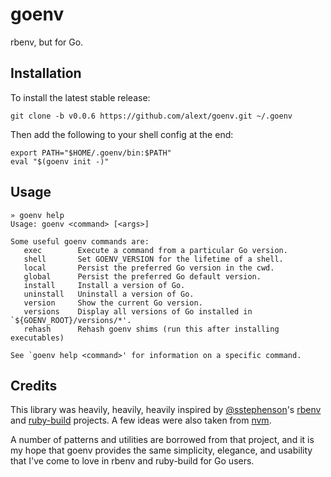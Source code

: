 # goenv

rbenv, but for Go.

## Installation

To install the latest stable release:

```
git clone -b v0.0.6 https://github.com/alext/goenv.git ~/.goenv
```

Then add the following to your shell config at the end:

```
export PATH="$HOME/.goenv/bin:$PATH"
eval "$(goenv init -)"
```

## Usage

```
» goenv help
Usage: goenv <command> [<args>]

Some useful goenv commands are:
   exec        Execute a command from a particular Go version.
   shell       Set GOENV_VERSION for the lifetime of a shell.
   local       Persist the preferred Go version in the cwd.
   global      Persist the preferred Go default version.
   install     Install a version of Go.
   uninstall   Uninstall a version of Go.
   version     Show the current Go version.
   versions    Display all versions of Go installed in `${GOENV_ROOT}/versions/*'.
   rehash      Rehash goenv shims (run this after installing executables)

See `goenv help <command>' for information on a specific command.
```

## Credits

This library was heavily, heavily, heavily inspired by
[@sstephenson](https://github.com/sstephenson)'s
[rbenv](https://github.com/sstephenson/rbenv) and
[ruby-build](https://github.com/sstephenson/ruby-build) projects.
A few ideas were also taken from [nvm](https://github.com/creationix/nvm).

A number of patterns and utilities are borrowed from that project,
and it is my hope that goenv provides the same simplicity,
elegance, and usability that I've come to love in rbenv and ruby-build
for Go users.
